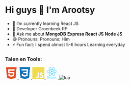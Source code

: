 # Hi guys 👋  I'm Arootsy





- 🌱 I’m currently learning React JS
- 👯 Developer Groenbeek RP
- 💬 Ask me about **MongoDB** **Express** **React JS** **Node JS**
- 😄 Pronouns: Pronouns: Him
- ⚡ Fun fact: I spend almost 5-6 hours Learning everyday


<h3 align="left">Talen en Tools:</h3>
<p align="left"> 
  <a href="https://www.w3schools.com/html/" target="_blank"> <img src="https://github.com/devicons/devicon/blob/master/icons/html5/html5-plain.svg" alt="html5" width="40" height="40"/> </a>
  <a href="https://www.w3schools.com/css/" target="_blank"> <img src="https://github.com/devicons/devicon/blob/master/icons/css3/css3-plain.svg" alt="css3" width="40" height="40"/> </a>
  <a href="https://developer.mozilla.org/en-US/docs/Web/JavaScript" target="_blank"> <img src="https://github.com/devicons/devicon/blob/master/icons/javascript/javascript-plain.svg" alt="javascript" width="40" height="40"/> </a>
  <a href="https://reactjs.org/" target="_blank"> <img src="https://github.com/devicons/devicon/blob/master/icons/react/react-original-wordmark.svg" alt="react" width="40" height="40"/> </a>
  <img src="https://logowik.com/content/uploads/images/lua3630.jpg" alt="lua" width="40" height="40"/>
</p>

